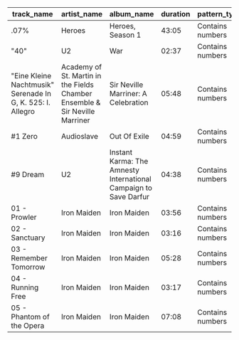 | track_name                                                 | artist_name                                                                 | album_name                                                       | duration | pattern_type     |
| ---------------------------------------------------------- | --------------------------------------------------------------------------- | ---------------------------------------------------------------- | -------- | ---------------- |
| .07%                                                       | Heroes                                                                      | Heroes, Season 1                                                 | 43:05    | Contains numbers |
| "40"                                                       | U2                                                                          | War                                                              | 02:37    | Contains numbers |
| "Eine Kleine Nachtmusik" Serenade In G, K. 525: I. Allegro | Academy of St. Martin in the Fields Chamber Ensemble & Sir Neville Marriner | Sir Neville Marriner: A Celebration                              | 05:48    | Contains numbers |
| #1 Zero                                                    | Audioslave                                                                  | Out Of Exile                                                     | 04:59    | Contains numbers |
| #9 Dream                                                   | U2                                                                          | Instant Karma: The Amnesty International Campaign to Save Darfur | 04:38    | Contains numbers |
| 01 - Prowler                                               | Iron Maiden                                                                 | Iron Maiden                                                      | 03:56    | Contains numbers |
| 02 - Sanctuary                                             | Iron Maiden                                                                 | Iron Maiden                                                      | 03:16    | Contains numbers |
| 03 - Remember Tomorrow                                     | Iron Maiden                                                                 | Iron Maiden                                                      | 05:28    | Contains numbers |
| 04 - Running Free                                          | Iron Maiden                                                                 | Iron Maiden                                                      | 03:17    | Contains numbers |
| 05 - Phantom of the Opera                                  | Iron Maiden                                                                 | Iron Maiden                                                      | 07:08    | Contains numbers |
